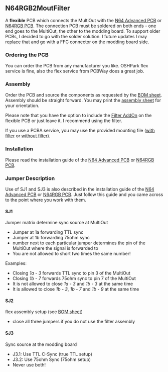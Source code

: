 N64RGB2MoutFilter
---

A **flexible** PCB which connects the MultiOut with the [N64 Advanced PCB](https://github.com/borti4938/n64adv_pcb) or [N64RGB PCB](https://github.com/borti4938/n64rgb_pcb).
The connection PCB must be soldered on both ends - one end goes to the MultiOut, the other to the modding board.
To support older PCBs, I decided to go with the solder solution.
I future updates I may replace that and go with a FFC connector on the modding board side.

### Ordering the PCB

You can order the PCB from any manufacturer you like.
OSHPark flex service is fine, also the flex service from PCBWay does a great job.


### Assembly

Order the PCB and source the components as requested by the [BOM sheet](./doc/N64RGB2MoutFilter_BOM.xlsx).
Assembly should be straight forward.
You may print the [assembly sheet](./doc/n64rgb2multiout_assembly_sheet_top.pdf) for your orientation.

Please note that you have the option to include the [Filter AddOn](../FilterAddOn) on the flexible PCB or just leave it.
I recommend using the filter.

If you use a PCBA service, you may use the provided mounting file ([with filter](./doc/n64rgb2moutfilter_filteroption.mnt) or [without filter](./doc/n64rgb2moutfilter_nofilter.mnt)).

### Installation

Please read the installation guide of the [N64 Advanced PCB](https://github.com/borti4938/n64adv_pcb) or [N64RGB PCB](https://github.com/borti4938/n64rgb_pcb).

### Jumper Description

Use of SJ1 and SJ3 is also described in the installation guide of the [N64 Advanced PCB](https://github.com/borti4938/n64adv_pcb) or [N64RGB PCB](https://github.com/borti4938/n64rgb_pcb).
Just follow this guide and you came across to the point where you work with them.

#### SJ1

Jumper matrix determine sync source at MultiOut
 - Jumper at 1a forwarding TTL sync
 - Jumper at 1b forwarding 75ohm sync
 - number next to each particular jumper determines the pin of the MultiOut where the signal is forwarded to
 - You are not allowed to short two times the same number!
 
Examples:
 - Closing _1a - 3_ forwards TTL sync to pin 3 of the MultiOut
 - Closing _1b - 7_ forwards 75ohm sync to pin 7 of the MultiOut
 - It is not allowed to close _1a - 3_ and _1b - 3_ at the same time
 - It is allowed to close _1b - 3_, _1b - 7_ and _1b - 9_ at the same time

#### SJ2

flex assembly setup (see [BOM sheet](./doc/N64RGB2MoutFilter_BOM.xlsx))
 - close all three jumpers if you do not use the filter assembly

#### SJ3

Sync source at the modding board
 - J3.1: Use TTL C-Sync (true TTL setup)
 - J3.2: Use 75ohm Sync (75ohm setup)
 - Never use both!
